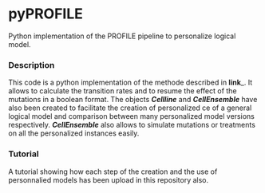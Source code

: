 # pyPROFILE
Python implementation of the PROFILE pipeline to personalize logical model.

### Description
This code is a python implementation of the methode described in ____link_____. It allows to calculate the transition rates and to resume the effect of the mutations in a boolean format. The objects ***Cellline*** and ***CellEnsemble***
have also been created to facilitate the creation of personalized 
ce of a general logical model and comparison between many personalized model versions respectively. ***CellEnsemble*** also allows to simulate mutations or treatments on all the personalized instances easily.

### Tutorial
A tutorial showing how each step of the creation and the use of personnalied models has been upload in this repository also.

